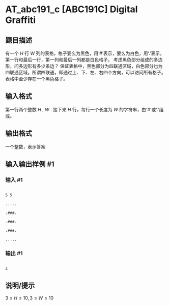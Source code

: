# AT_abc191_c [ABC191C] Digital Graffiti

## 题目描述

有一个 $H$ 行 $W$ 列的表格，格子要么为黑色，用‘#’表示，要么为白色，用‘.’表示。第一行和最后一行，第一列和最后一列都是白色格子。 考虑黑色部分组成的多边形，问多边形有多少条边？ 保证表格中，黑色部分为四联通区域，白色部分也为四联通区域。所谓四联通，即通过上、下、左、右四个方向，可以访问所有格子。 表格中至少存在一个黑色格子。

## 输入格式

第一行两个整数 $H$ , $W$ . 接下来 $H$ 行，每行一个长度为 $W$ 的字符串，由'#'或'.'组成。

## 输出格式

一个整数，表示答案

## 输入输出样例 #1

### 输入 #1

```
5 5
.....
.###.
.###.
.###.
.....
```

### 输出 #1

```
4
```

## 说明/提示

$3 \leq H \leq 10, 3 \leq W \leq 10$
